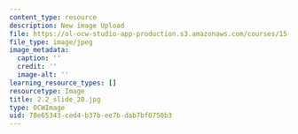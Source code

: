 ```yaml
---
content_type: resource
description: New image Upload
file: https://ol-ocw-studio-app-production.s3.amazonaws.com/courses/15-s21-nuts-and-bolts-of-business-plans-january-iap-2014/78e65343ced4b37bee7bdab7bf0750b3_2.2_slide_20.jpg
file_type: image/jpeg
image_metadata:
  caption: ''
  credit: ''
  image-alt: ''
learning_resource_types: []
resourcetype: Image
title: 2.2_slide_20.jpg
type: OCWImage
uid: 78e65343-ced4-b37b-ee7b-dab7bf0750b3
---
```

